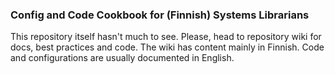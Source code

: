 ### Config and Code Cookbook for (Finnish) Systems Librarians

This repository itself hasn't much to see. Please, head to repository wiki for docs, best practices and code.
The wiki has content mainly in Finnish. Code and configurations are usually documented in English.
